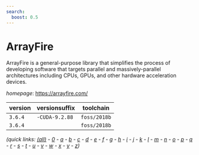 ```yaml
---
search:
  boost: 0.5
---
```

# ArrayFire

ArrayFire is a general-purpose library that simplifies the process of  developing software that targets parallel and massively-parallel architectures  including CPUs, GPUs, and other hardware acceleration devices.

*homepage*: <https://arrayfire.com/>

version | versionsuffix | toolchain
--------|---------------|----------
``3.6.4`` | ``-CUDA-9.2.88`` | ``foss/2018b``
``3.6.4`` |  | ``foss/2018b``


*(quick links: [(all)](../index.md) - [0](../0/index.md) - [a](../a/index.md) - [b](../b/index.md) - [c](../c/index.md) - [d](../d/index.md) - [e](../e/index.md) - [f](../f/index.md) - [g](../g/index.md) - [h](../h/index.md) - [i](../i/index.md) - [j](../j/index.md) - [k](../k/index.md) - [l](../l/index.md) - [m](../m/index.md) - [n](../n/index.md) - [o](../o/index.md) - [p](../p/index.md) - [q](../q/index.md) - [r](../r/index.md) - [s](../s/index.md) - [t](../t/index.md) - [u](../u/index.md) - [v](../v/index.md) - [w](../w/index.md) - [x](../x/index.md) - [y](../y/index.md) - [z](../z/index.md))*

